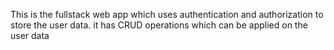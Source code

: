 This is the fullstack web app which uses authentication and authorization to store the user data. it has CRUD operations which can be applied on the user data
